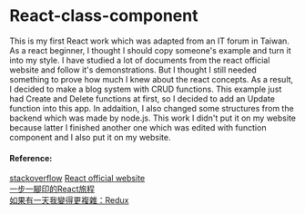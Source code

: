 # React-class-component

This is my first React work which was adapted from an IT forum in Taiwan. As a react beginner, I thought I should copy someone's example and turn it into my style. I have studied a lot of documents from the react official website and follow it's demonstrations. But I thought I still needed something to prove how much I knew about the react concepts. As a result, I decided to make a blog system with CRUD functions. This example just had Create and Delete functions at first, so I decided to add an Update function into this app. In addaition, I also changed some structures from the backend which was made by node.js. This work I didn't put it on my website because latter I finished another one which was edited with function component and I also put it on my website.
<h4>Reference:</h4>
<a href="https://stackoverflow.com/">stackoverflow</a>
<a href="https://reactjs.org/">React official website</a><br>
<a href="https://ithelp.ithome.com.tw/users/20106935/ironman/1651">一步一腳印的React旅程</a><br>
<a href="https://ithelp.ithome.com.tw/articles/10188246">如果有一天我變得更複雜：Redux <a/><br>

